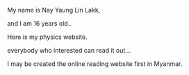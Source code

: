 My name is Nay Yaung Lin Lakk,

and I am 16 years old..

Here is my physics website.

everybody who interested can read it out...

I may be created the online reading website first in Myanmar. 